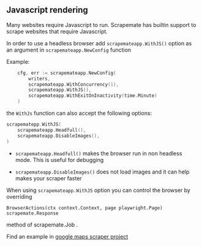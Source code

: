## Javascript rendering

Many websites require Javascript to run.
Scrapemate has builtin support to scrape websites that require Javascript.

In order to use a headless browser add `scrapemateapp.WithJS()` option as an argument
in `scrapemateapp.NewConfig` function

Example:

```go
	cfg, err := scrapemateapp.NewConfig(
		writers,
		scrapemateapp.WithConcurrency(1),
		scrapemateapp.WithJS(),
		scrapemateapp.WithExitOnInactivity(time.Minute)
	)
```

the `WithJs` function can also accept the following options:

```go
scrapematepp.WithJS(
	scrapemateapp.Headfull(),
	scrapemateapp.DisableImages(),
)
```

- `scrapemateapp.Headfull()` makes the browser run in non headless mode.
This is useful for debugging

- `scrapemateapp.DisableImages()` does not load images and it can help makes your
scraper faster

When using `scrapemateapp.WithJS` option you can control the browser by overriding 

`BrowserActions(ctx context.Context, page playwright.Page) scrapemate.Response`

method of scrapemate.Job .

Find an example in [google maps scraper project](https://github.com/gosom/google-maps-scraper/blob/main/gmaps/job.go#L140)

